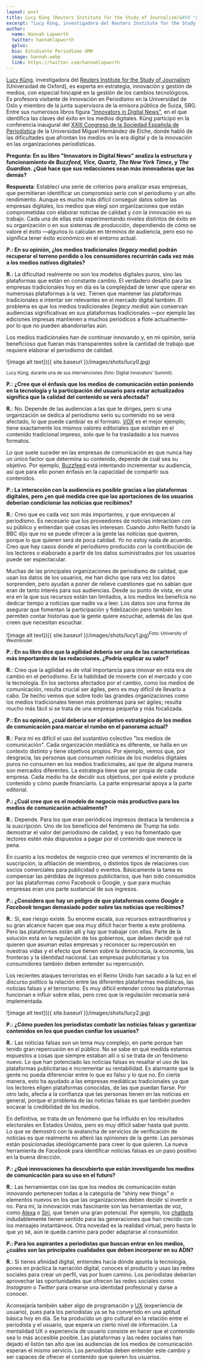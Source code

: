 ```yaml
---
layout: post
title: Lucy Küng (Reuters Institute for the Study of Journalism)&#58 "La agilidad es de vital importancia para innovar en esta era de cambio en el periodismo"
excerpt: "Lucy Küng, investigadora del Reuters Institute for the Study of Journalism (Universidad de Oxford), es experta en estrategia, innovación y gestión de medios, con especial hincapié en la gestión de los cambios tecnológicos. Es profesora visitante de Innovación en Periodismo en la Universidad de Oslo y miembro de la junta supervisora de la emisora pública de Suiza, SRG. Entre sus numerosos libros figura Innovators in Digital News, en el que identifica las claves del éxito en los medios digitales. Küng participó en la conferencia inaugural del XXIII Congreso de la Sociedad Española de Periodística de la Universidad Miguel Hernández de Elche, donde habló de las dificultades que afrontan los medios en la era digital y de la innovación en las organizaciones periodísticas."
author:
  name: Hannah Lapworth
  twitter: hannahlapworth
  gplus:  
  bio: Estudiante Periodismo UMH
  image: hannah.webp
  link: https://twitter.com/hannahlapworth
---
```

[Lucy Küng](http://www.lucykung.com/), investigadora del [Reuters Institute for the Study of Journalism](http://reutersinstitute.politics.ox.ac.uk/) (Universidad de Oxford), es experta en estrategia, innovación y gestión de medios, con especial hincapié en la gestión de los cambios tecnológicos. Es profesora visitante de Innovación en Periodismo en la Universidad de Oslo y miembro de la junta supervisora de la emisora pública de Suiza, SRG. Entre sus numerosos libros figura ["Innovators in Digital News"](http://reutersinstitute.politics.ox.ac.uk/publication/innovators-digital-news), en el que identifica las claves del éxito en los medios digitales. Küng participó en la conferencia inaugural del [XXIII Congreso de la Sociedad Española de Periodística](http://sep2017.umh.es/) de la Universidad Miguel Hernández de Elche, donde habló de las dificultades que afrontan los medios en la era digital y de la innovación en las organizaciones periodísticas.  

**Pregunta: En su libro "Innovators in Digital News" analiza la estructura y funcionamiento de _Buzzfeed, Vice, Quartz, The New York Times_, y _The Guardian_. ¿Qué hace que sus redacciones sean más innovadoras que las demás?**

**Respuesta**: Establecí una serie de criterios para analizar esas empresas, que permitieran identificar un compromiso serio con el periodismo y un alto rendimiento. Aunque es mucho más difícil conseguir datos sobre las empresas digitales, los medios que elegí son organizaciones que están comprometidas con elaborar noticias de calidad y con la innovación en su trabajo. Cada una de ellas está experimentando niveles distintos de éxito en su organización o en sus sistemas de producción, dependiendo de cómo se valore el éxito —algunos lo calculan en términos de audiencia, pero eso no significa tener éxito económico en el entorno actual.

**P.: En su opinión, ¿los medios tradicionales (_legacy media_) podrán recuperar el terreno perdido o los consumidores recurrirán cada vez más a los medios nativos digitales?**

**R.**: La dificultad realmente no son los modelos digitales puros, sino las plataformas que están en constante cambio. El verdadero desafío para las empresas tradicionales hoy en día es la complejidad de tener que operar en numerosas plataformas a la vez. Tienen que mantener las plataformas tradicionales e intentar ser relevantes en el mercado digital también. El problema es que los medios tradicionales (*legacy media*) aún conservan audiencias significativas en sus plataformas tradicionales —por ejemplo las ediciones impresas mantienen a muchos periódicos a flote actualmente– por lo que no pueden abandonarlas aún. 

Los medios tradicionales han de continuar innovando y, en mi opinión, sería beneficioso que fueran más transparentes sobre la cantidad de trabajo que requiere elaborar el periodismo de calidad.  

![image alt text]({{ site.baseurl }}/images/shots/lucy0.jpg)

<sup>Lucy Küng, durante una de sus intervenciones (foto: Digital Innovators’ Summit).

**P.: ¿Cree que el énfasis que los medios de comunicación están poniendo en la tecnología y la participación del usuario para estar actualizados significa que la calidad del contenido se verá afectada?**

**R.**: No. Depende de las audiencias a las que te diriges, pero si una organización se dedica al periodismo serio su contenido no se verá afectado, lo que puede cambiar es el formato. *[VOX](https://www.vox.com/)* es el mejor ejemplo; tiene exactamente los mismos valores editoriales que existían en el contenido tradicional impreso, solo que lo ha trasladado a los nuevos formatos. 

Lo que suele suceder en las empresas de comunicación es que nunca hay un único factor que determina su contenido, depende de cuál sea su objetivo. Por ejemplo, [Buzzfeed](https://www.buzzfeed.com/?country=es-es) está intentando incrementar su audiencia, así que para ello ponen énfasis en la capacidad de compartir sus contenidos. 

**P.: La interacción con la audiencia es posible gracias a las plataformas digitales, pero ¿en qué medida cree que las aportaciones de los usuarios deberían condicionar las noticias que recibimos?**

**R.**: Creo que es cada vez son más importantes, y que enriquecen al periodismo. Es necesario que los proveedores de noticias interactúen con su público y entiendan qué cosas les interesan. Cuando John Reith fundó la BBC dijo que no se puede ofrecer a la gente las noticias que quieren, porque lo que quieren será de poca calidad. Yo no estoy nada de acuerdo. Creo que hay casos donde el periodismo producido con la contribución de los lectores o elaborado a partir de los datos suministrados por los usuarios puede ser espectacular.  

Muchas de las principales organizaciones de periodismo de calidad, que usan los datos de los usuarios, me han dicho que rara vez los datos sorprenden, pero ayudan a poner de relieve cuestiones que no sabían que eran de tanto interés para sus audiencias. Desde su punto de vista, en una era en la que sus recursos están tan limitados, a los medios les beneficia no dedicar tiempo a noticias que nadie va a leer. Los datos son una forma de asegurar que fomentan la participación y fidelización pero también les permiten contar historias que la gente quiere escuchar, además de las que creen que necesitan escuchar.

![image alt text]({{ site.baseurl }}/images/shots/lucy1.jpg)<sup>Foto: University of Westminster.

**P.: En su libro dice que la agilidad debería ser una de las características más importantes de las redacciones. ¿Podría explicar su valor?**

**R.**: Creo que la agilidad es de vital importancia para innovar en esta era de cambio en el periodismo. Es la habilidad de moverte con el mercado y con la tecnología. En los sectores afectados por el cambio, como los medios de comunicación, resulta crucial ser ágiles, pero es muy difícil de llevarlo a cabo. De hecho vemos que sobre todo las grandes organizaciones como los medios tradicionales tienen más problemas para ser ágiles; resulta mucho más fácil si se trata de una empresa pequeña y más focalizada. 

**P.: En su opinión, ¿cuál debería ser el objetivo estratégico de los medios de comunicación para marcar el rumbo en el panorama actual?**

**R.**: Para mí es difícil el uso del sustantivo colectivo "los medios de comunicación". Cada organización mediática es diferente, se halla en un contexto distinto y tiene objetivos propios. Por ejemplo, vemos que, por desgracia, las personas que consumen noticias de los modelos digitales puros no consumen en los medios tradicionales, así que de alguna manera son mercados diferentes. La estrategia tiene que ser propia de cada empresa. Cada medio ha de decidir sus objetivos, por qué existe y produce contenido y cómo puede financiarlo. La parte empresarial apoya a la parte editorial. 

**P.: ¿Cuál cree que es el modelo de negocio más productivo para los medios de comunicación actualmente?**

**R.**: Depende. Para los que eran periódicos impresos destaca la tendencia a la suscripción. Uno de los beneficios del fenómeno de Trump ha sido demostrar el valor del periodismo de calidad, y eso ha fomentado que lectores estén más dispuestos a pagar por el contenido que merece la pena.

En cuanto a los modelos de negocio creo que veremos el incremento de la suscripción, la afiliación de miembros, o distintos tipos de relaciones con socios comerciales para publicidad o eventos. Básicamente la tarea es compensar las pérdidas de ingresos publicitarios, que han sido consumidos por las plataformas como Facebook o Google, y que para muchas empresas eran una parte sustancial de sus ingresos.

**P.: ¿Considera que hay un peligro de que plataformas como _Google_ o _Facebook_ tengan demasiado poder sobre las noticias que recibimos?**

**R.**: Sí, ese riesgo existe. Su enorme escala, sus recursos extraordinarios y su gran alcance hacen que sea muy difícil hacer frente a este problema. Pero las plataformas están allí y hay que trabajar con ellas. Parte de la solución está en la regulación de los gobiernos, que deben decidir qué rol quieren que asuman estas empresas y reconocer su repercusión en nuestras vidas y el efecto que tienen sobre la democracia, la economía, las fronteras y la identidad nacional. Las empresas publicitarias y los consumidores también deben entender su repercusión.  

Los recientes ataques terroristas en el Reino Unido han sacado a la luz en el discurso político la relación entre las diferentes plataformas mediáticas, las noticias falsas y el terrorismo. Es muy difícil entender cómo las plataformas funcionan e influir sobre ellas, pero creo que la regulación necesaria será implementada.

![image alt text]({{ site.baseurl }}/images/shots/lucy2.jpg)

**P.: ¿Cómo pueden los periodistas combatir las noticias falsas y garantizar contenidos en los que puedan confiar los usuarios?**

**R.**: Las noticias falsas son un tema muy complejo, en parte porque han tenido gran repercusión en el público. No se sabe en qué medida estamos expuestos a cosas que siempre estaban allí o si se trata de un fenómeno nuevo. Lo que han potenciado las noticias falsas es resaltar el uso de las plataformas publicitarias e incrementar su rentabilidad. Es alarmante que la gente no pueda diferenciar entre lo que es falso y lo que no. En cierta manera, esto ha ayudado a las empresas mediáticas tradicionales ya que los lectores eligen plataformas conocidas, de las que puedan fiarse. Por otro lado, afecta a la confianza que las personas tienen en las noticias en general, porque el problema de las noticias falsas es que también pueden socavar la credibilidad de los medios. 

En definitiva, se trata de un fenómeno que ha influido en los resultados electorales en Estados Unidos, pero es muy difícil saber hasta qué punto. Lo que se demostró con la avalancha de servicios de verificación de noticias es que realmente no alteró las opiniones de la gente. Las personas están posicionadas ideológicamente para creer lo que quieren. La nueva herramienta de *Facebook* para identificar noticias falsas es un paso positivo en la buena dirección. 

**P.: ¿Qué innovaciones ha descubierto que están investigando los medios de comunicación para su uso en el futuro?**

**R.**: Las herramientas con las que los medios de comunicación están innovando pertenecen todas a la categoría de "shiny new things" o elementos nuevos en los que las organizaciones deben decidir si invertir o no. Para mí, la innovación más fascinante son las herramientas de voz, como [Alexa](http://omicrono.elespanol.com/2015/08/ya-puedes-utilizar-alexa-en-tus-proyectos-la-tecnologia-de-voz-del-amazon-echo/) o [Siri](http://www.eleconomista.es/tecnologia/noticias/8400999/06/17/Alexa-y-Siri-las-asistentes-menos-inteligentes-pero-con-mas-sentido-del-humor.html), que tienen una gran potencial. Por ejemplo, los [chatbots](http://www.bbc.com/mundo/noticias/2016/04/160412_tecnologia_chatbot_conversacion_con_bot_ap)[ ](http://www.bbc.com/mundo/noticias/2016/04/160412_tecnologia_chatbot_conversacion_con_bot_ap)indudablemente tienen sentido para las generaciones que han crecido con los mensajes instantáneos. Otra novedad es la realidad virtual, pero hasta lo que yo sé, aún le queda camino para poder adaptarse al consumidor. 

**P.: Para los aspirantes a periodistas que buscan entrar en los medios, ¿cuáles son las principales cualidades que deben incorporar en su ADN?**

**R.**: Si tienes afinidad digital, entiendes hacia dónde apunta la tecnología, pones en práctica la narración digital, conoces el producto y usas las redes sociales para crear un perfil, vas por buen camino. Los periodistas deberían aprovechar las oportunidades que ofrecen las redes sociales como *Instagram* o *Twitter* para crearse una identidad profesional y darse a conocer. 

Aconsejaría también saber algo de programación y [UX](http://www.lavanguardia.com/economia/20160720/403332642560/experiencia-usuario-secreto-exito-mundo-digital.html) (experiencia de usuario), pues para los periodistas ya se ha convertido en una aptitud básica hoy en día. Se ha producido un giro cultural en la relación entre el periodista y el usuario, que espera un cierto nivel de información. La mentalidad UX o experiencia de usuario consiste en hacer que el contenido sea lo más accesible posible. Las plataformas y las redes sociales han dejado el listón tan alto que las audiencias de los medios de comunicación esperan el mismo servicio. Los periodistas deben entender este cambio y ser capaces de ofrecer el contenido que quieren los usuarios.